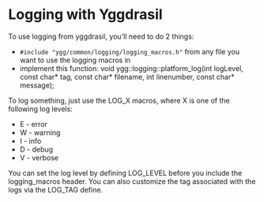 Logging with Yggdrasil
======================
To use logging from yggdrasil, you'll need to do 2 things:

  - `#include "ygg/common/logging/logging_macros.h"` from any file you want to use the logging macros in
  - implement this function:
      void ygg::logging::platform_log(int logLevel, const char* tag, const char* filename, int linenumber, const char* message);

To log something, just use the LOG_X macros, where X is one of the following log levels:
  
  * E - error
  * W - warning
  * I - info
  * D - debug
  * V - verbose

You can set the log level by defining LOG_LEVEL before you include the logging_macros header. You can also customize the tag associated with the logs via the LOG_TAG define.